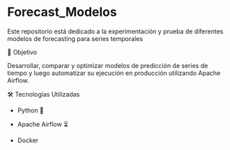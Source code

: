 # Forecast_Modelos
Este repositorio está dedicado a la experimentación y prueba de diferentes modelos de forecasting para series temporales

🚀 Objetivo

Desarrollar, comparar y optimizar modelos de predicción de series de tiempo y luego automatizar su ejecución en producción utilizando Apache Airflow.

🛠 Tecnologías Utilizadas

- Python 🐍

- Apache Airflow ⏳

- Docker 

